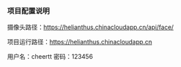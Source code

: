 ### 项目配置说明
摄像头路径：https://helianthus.chinacloudapp.cn/api/face/

项目运行路径：https://helianthus.chinacloudapp.cn

用户名：cheertt 密码：123456